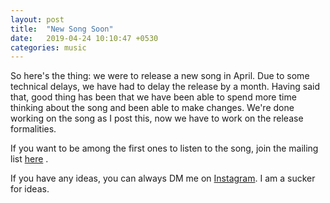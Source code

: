 ```yaml
---
layout: post
title:  "New Song Soon"
date:   2019-04-24 10:10:47 +0530
categories: music
---
```



So here's the thing: we were to release a new song in April. Due to some technical delays, we have had to delay the release by a month. Having said that, good thing has been that we have been able to spend more time thinking about the song and been able to make changes. We're done working on the song as I post this, now we have to work on the release formalities.

If you want to be among the first ones to listen to the song, join the mailing list [here](https://mailchi.mp/50f717a4c30a/pavanmailinglist) .

If you have any ideas, you can always DM me on [Instagram](https://instagram.com/pavan.music).
I am a sucker for ideas.